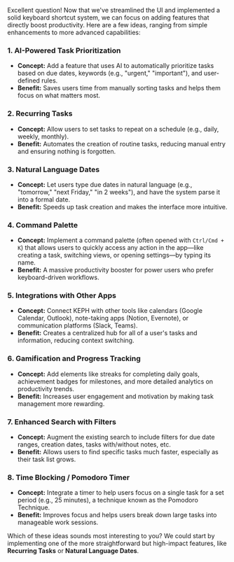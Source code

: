 


          
Excellent question! Now that we've streamlined the UI and implemented a solid keyboard shortcut system, we can focus on adding features that directly boost productivity. Here are a few ideas, ranging from simple enhancements to more advanced capabilities:

### 1. **AI-Powered Task Prioritization**

- **Concept:** Add a feature that uses AI to automatically prioritize tasks based on due dates, keywords (e.g., "urgent," "important"), and user-defined rules.
- **Benefit:** Saves users time from manually sorting tasks and helps them focus on what matters most.

### 2. **Recurring Tasks**

- **Concept:** Allow users to set tasks to repeat on a schedule (e.g., daily, weekly, monthly).
- **Benefit:** Automates the creation of routine tasks, reducing manual entry and ensuring nothing is forgotten.

### 3. **Natural Language Dates**

- **Concept:** Let users type due dates in natural language (e.g., "tomorrow," "next Friday," "in 2 weeks"), and have the system parse it into a formal date.
- **Benefit:** Speeds up task creation and makes the interface more intuitive.

### 4. **Command Palette**

- **Concept:** Implement a command palette (often opened with `Ctrl/Cmd + K`) that allows users to quickly access any action in the app—like creating a task, switching views, or opening settings—by typing its name.
- **Benefit:** A massive productivity booster for power users who prefer keyboard-driven workflows.

### 5. **Integrations with Other Apps**

- **Concept:** Connect KEPH with other tools like calendars (Google Calendar, Outlook), note-taking apps (Notion, Evernote), or communication platforms (Slack, Teams).
- **Benefit:** Creates a centralized hub for all of a user's tasks and information, reducing context switching.

### 6. **Gamification and Progress Tracking**

- **Concept:** Add elements like streaks for completing daily goals, achievement badges for milestones, and more detailed analytics on productivity trends.
- **Benefit:** Increases user engagement and motivation by making task management more rewarding.

### 7. **Enhanced Search with Filters**

- **Concept:** Augment the existing search to include filters for due date ranges, creation dates, tasks with/without notes, etc.
- **Benefit:** Allows users to find specific tasks much faster, especially as their task list grows.

### 8. **Time Blocking / Pomodoro Timer**

- **Concept:** Integrate a timer to help users focus on a single task for a set period (e.g., 25 minutes), a technique known as the Pomodoro Technique.
- **Benefit:** Improves focus and helps users break down large tasks into manageable work sessions.

Which of these ideas sounds most interesting to you? We could start by implementing one of the more straightforward but high-impact features, like **Recurring Tasks** or **Natural Language Dates**.
        